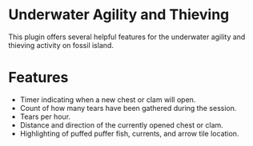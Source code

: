 # Underwater Agility and Thieving
This plugin offers several helpful features for the underwater agility and thieving activity on fossil island.

# Features
- Timer indicating when a new chest or clam will open.
- Count of how many tears have been gathered during the session.
- Tears per hour.
- Distance and direction of the currently opened chest or clam.
- Highlighting of puffed puffer fish, currents, and arrow tile location.